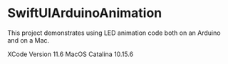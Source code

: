 # SwiftUIArduinoAnimation

This project demonstrates using LED animation code both on an Arduino and on a Mac.

XCode Version 11.6
MacOS Catalina 10.15.6
